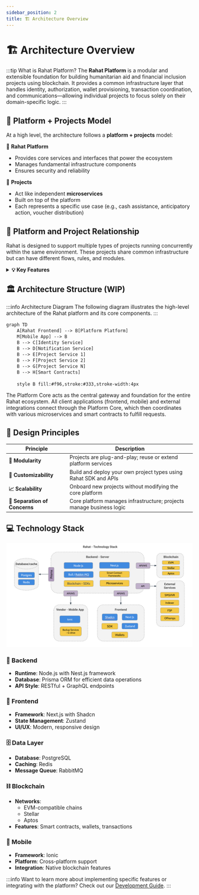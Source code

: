 ```yaml
---
sidebar_position: 2
title: 🏗️ Architecture Overview
---
```


# 🏗️ Architecture Overview

:::tip What is Rahat Platform?
The **Rahat Platform** is a modular and extensible foundation for building humanitarian aid and financial inclusion projects using blockchain. It provides a common infrastructure layer that handles identity, authorization, wallet provisioning, transaction coordination, and communications—allowing individual projects to focus solely on their domain-specific logic.
:::

## 🔄 Platform + Projects Model

At a high level, the architecture follows a **platform + projects** model:

🏢 **Rahat Platform**
- Provides core services and interfaces that power the ecosystem
- Manages fundamental infrastructure components
- Ensures security and reliability

🔌 **Projects**
- Act like independent **microservices**
- Built on top of the platform
- Each represents a specific use case (e.g., cash assistance, anticipatory action, voucher distribution)

## 🤝 Platform and Project Relationship

Rahat is designed to support multiple types of projects running concurrently within the same environment. These projects share common infrastructure but can have different flows, rules, and modules.

<details>
<summary><b>💡 Key Features</b></summary>

* The **platform** handles:
  - 🔐 Authentication
  - 👝 Wallet management
  - ⛓️ Blockchain orchestration
  - 📊 Data indexing

* **Projects** capabilities:
  - 🔄 Consume platform services
  - 🧩 Inherit shared components
  - ⚙️ Implement custom logic
  - 🎨 Create unique interfaces
</details>

## 🏛️ Architecture Structure (WIP)

:::info Architecture Diagram
The following diagram illustrates the high-level architecture of the Rahat platform and its core components.
:::

```mermaid
graph TD
    A[Rahat Frontend] --> B[Platform Platform]
    M[Mobile App] --> B
    B --> C[Identity Service]
    B --> D[Notification Service]
    B --> E[Project Service 1]
    B --> F[Project Service 2]
    B --> G[Project Service N]
    B --> H[Smart Contracts]
    
    style B fill:#f96,stroke:#333,stroke-width:4px
```

The Platform Core acts as the central gateway and foundation for the entire Rahat ecosystem. All client applications (frontend, mobile) and external integrations connect through the Platform Core, which then coordinates with various microservices and smart contracts to fulfill requests.
## 🎯 Design Principles

| Principle | Description |
|-----------|-------------|
| **🧩 Modularity** | Projects are plug-and-play; reuse or extend platform services |
| **🎨 Customizability** | Build and deploy your own project types using Rahat SDK and APIs |
| **📈 Scalability** | Onboard new projects without modifying the core platform |
| **🔄 Separation of Concerns** | Core platform manages infrastructure; projects manage business logic |

## 💻 Technology Stack

![Rahat Technology Stack](../assets/tech_stack.png)

<div className="tech-stack-grid">

### 🔧 Backend
- **Runtime**: Node.js with Nest.js framework
- **Database**: Prisma ORM for efficient data operations
- **API Style**: RESTful + GraphQL endpoints

### 🎨 Frontend
- **Framework**: Next.js with Shadcn
- **State Management**: Zustand
- **UI/UX**: Modern, responsive design

### 🗄️ Data Layer
- **Database**: PostgreSQL
- **Caching**: Redis
- **Message Queue**: RabbitMQ

### ⛓️ Blockchain
- **Networks**: 
  - EVM-compatible chains
  - Stellar
  - Aptos
- **Features**: Smart contracts, wallets, transactions

### 📱 Mobile
- **Framework**: Ionic
- **Platform**: Cross-platform support
- **Integration**: Native blockchain features

</div>

:::info
Want to learn more about implementing specific features or integrating with the platform? Check out our [Development Guide](../Development-Guide/01.Smart-Contract-Deployment.md).
:::

